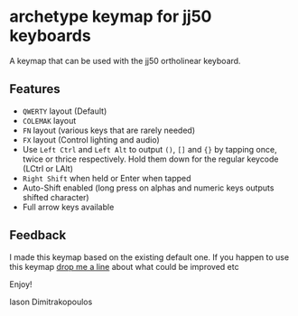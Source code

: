 # archetype keymap for jj50 keyboards
A keymap that can be used with the jj50 ortholinear keyboard.

## Features

- `QWERTY` layout (Default)
- `COLEMAK` layout
- `FN` layout (various keys that are rarely needed)
- `FX` layout (Control lighting and audio)
- Use `Left Ctrl` and `Left Alt` to output `()`, `[]` and `{}` by tapping once, twice or thrice respectively. Hold them down for the regular keycode (LCtrl or LAlt)
- `Right Shift` when held or Enter when tapped
- Auto-Shift enabled (long press on alphas and numeric keys outputs shifted character)
- Full arrow keys available


## Feedback

I made this keymap based on the existing default one. If you happen to use this keymap [drop me a line](mailto://idimitrakopoulos@gmail.com) about what could be improved etc

Enjoy!

Iason Dimitrakopoulos
